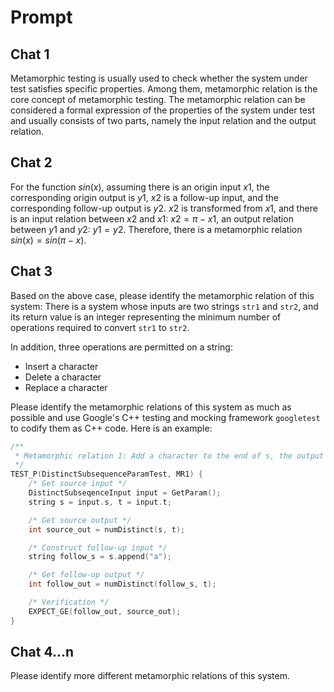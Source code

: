 # Prompt

## Chat 1

Metamorphic testing is usually used to check whether the system under test satisfies specific properties. Among them, metamorphic relation is the core concept of metamorphic testing. The metamorphic relation can be considered a formal expression of the properties of the system under test and usually consists of two parts, namely the input relation and the output relation.

## Chat 2

For the function $sin(x)$, assuming there is an origin input $x1$, the corresponding origin output is $y1$, $x2$ is a follow-up input, and the corresponding follow-up output is $y2$. $x2$ is transformed from $x1$, and there is an input relation between $x2$ and $x1$: $x2=\pi-x1$, an output relation between $y1$ and $y2$: $y1=y2$. Therefore, there is a metamorphic relation $sin(x)=sin(\pi-x)$.

## Chat 3

Based on the above case, please identify the metamorphic relation of this system: There is a system whose inputs are two strings `str1` and `str2`, and its return value is an integer representing the minimum number of operations required to convert `str1` to `str2`.

In addition, three operations are permitted on a string:
- Insert a character
- Delete a character
- Replace a character

Please identify the metamorphic relations of this system as much as possible and use Google's C++ testing and mocking framework `googletest` to codify them as C++ code. Here is an example:

```cpp
/**
 * Metamorphic relation 1: Add a character to the end of s, the output should be the same or larger.
 */
TEST_P(DistinctSubsequenceParamTest, MR1) {
    /* Get source input */
    DistinctSubseqenceInput input = GetParam();
    string s = input.s, t = input.t;

    /* Get source output */
    int source_out = numDistinct(s, t);

    /* Construct follow-up input */
    string follow_s = s.append("a");

    /* Get follow-up output */
    int follow_out = numDistinct(follow_s, t);

    /* Verification */
    EXPECT_GE(follow_out, source_out);
}
```

## Chat 4...n

Please identify more different metamorphic relations of this system.